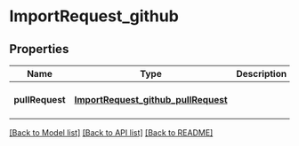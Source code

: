 # ImportRequest_github
## Properties

| Name | Type | Description | Notes |
|------------ | ------------- | ------------- | -------------|
| **pullRequest** | [**ImportRequest_github_pullRequest**](ImportRequest_github_pullRequest.md) |  | [optional] [default to null] |

[[Back to Model list]](../README.md#documentation-for-models) [[Back to API list]](../README.md#documentation-for-api-endpoints) [[Back to README]](../README.md)

